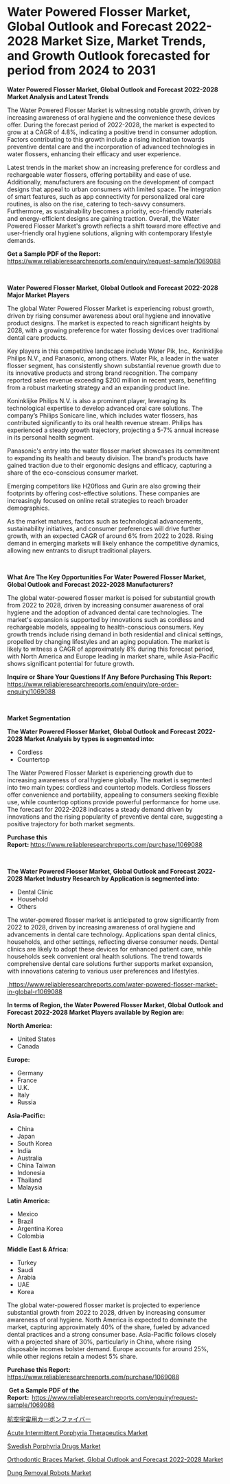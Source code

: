 <p><h1>Water Powered Flosser Market, Global Outlook and Forecast 2022-2028 Market Size, Market Trends, and Growth Outlook forecasted for period from 2024 to 2031</h1></p><p><strong>Water Powered Flosser Market, Global Outlook and Forecast 2022-2028 Market Analysis and Latest Trends</strong></p>
<p><p>The Water Powered Flosser Market is witnessing notable growth, driven by increasing awareness of oral hygiene and the convenience these devices offer. During the forecast period of 2022-2028, the market is expected to grow at a CAGR of 4.8%, indicating a positive trend in consumer adoption. Factors contributing to this growth include a rising inclination towards preventive dental care and the incorporation of advanced technologies in water flossers, enhancing their efficacy and user experience.</p><p>Latest trends in the market show an increasing preference for cordless and rechargeable water flossers, offering portability and ease of use. Additionally, manufacturers are focusing on the development of compact designs that appeal to urban consumers with limited space. The integration of smart features, such as app connectivity for personalized oral care routines, is also on the rise, catering to tech-savvy consumers. Furthermore, as sustainability becomes a priority, eco-friendly materials and energy-efficient designs are gaining traction. Overall, the Water Powered Flosser Market's growth reflects a shift toward more effective and user-friendly oral hygiene solutions, aligning with contemporary lifestyle demands.</p></p>
<p><strong>Get a Sample PDF of the Report:&nbsp;</strong> <a href="https://www.reliableresearchreports.com/enquiry/request-sample/1069088">https://www.reliableresearchreports.com/enquiry/request-sample/1069088</a></p>
<p>&nbsp;</p>
<p><strong>Water Powered Flosser Market, Global Outlook and Forecast 2022-2028 Major Market Players</strong></p>
<p><p>The global Water Powered Flosser Market is experiencing robust growth, driven by rising consumer awareness about oral hygiene and innovative product designs. The market is expected to reach significant heights by 2028, with a growing preference for water flossing devices over traditional dental care products.</p><p>Key players in this competitive landscape include Water Pik, Inc., Koninklijke Philips N.V., and Panasonic, among others. Water Pik, a leader in the water flosser segment, has consistently shown substantial revenue growth due to its innovative products and strong brand recognition. The company reported sales revenue exceeding $200 million in recent years, benefiting from a robust marketing strategy and an expanding product line.</p><p>Koninklijke Philips N.V. is also a prominent player, leveraging its technological expertise to develop advanced oral care solutions. The company’s Philips Sonicare line, which includes water flossers, has contributed significantly to its oral health revenue stream. Philips has experienced a steady growth trajectory, projecting a 5-7% annual increase in its personal health segment.</p><p>Panasonic's entry into the water flosser market showcases its commitment to expanding its health and beauty division. The brand's products have gained traction due to their ergonomic designs and efficacy, capturing a share of the eco-conscious consumer market.</p><p>Emerging competitors like H20floss and Gurin are also growing their footprints by offering cost-effective solutions. These companies are increasingly focused on online retail strategies to reach broader demographics.</p><p>As the market matures, factors such as technological advancements, sustainability initiatives, and consumer preferences will drive further growth, with an expected CAGR of around 6% from 2022 to 2028. Rising demand in emerging markets will likely enhance the competitive dynamics, allowing new entrants to disrupt traditional players.</p></p>
<p>&nbsp;</p>
<p><strong>What Are The Key Opportunities For Water Powered Flosser Market, Global Outlook and Forecast 2022-2028 Manufacturers?</strong></p>
<p><p>The global water-powered flosser market is poised for substantial growth from 2022 to 2028, driven by increasing consumer awareness of oral hygiene and the adoption of advanced dental care technologies. The market's expansion is supported by innovations such as cordless and rechargeable models, appealing to health-conscious consumers. Key growth trends include rising demand in both residential and clinical settings, propelled by changing lifestyles and an aging population. The market is likely to witness a CAGR of approximately 8% during this forecast period, with North America and Europe leading in market share, while Asia-Pacific shows significant potential for future growth.</p></p>
<p><strong>Inquire or Share Your Questions If Any Before Purchasing This Report:</strong> <a href="https://www.reliableresearchreports.com/enquiry/pre-order-enquiry/1069088">https://www.reliableresearchreports.com/enquiry/pre-order-enquiry/1069088</a></p>
<p>&nbsp;</p>
<p><strong>Market Segmentation</strong></p>
<p><strong>The Water Powered Flosser Market, Global Outlook and Forecast 2022-2028 Market Analysis by types is segmented into:</strong></p>
<p><ul><li>Cordless</li><li>Countertop</li></ul></p>
<p><p>The Water Powered Flosser Market is experiencing growth due to increasing awareness of oral hygiene globally. The market is segmented into two main types: cordless and countertop models. Cordless flossers offer convenience and portability, appealing to consumers seeking flexible use, while countertop options provide powerful performance for home use. The forecast for 2022-2028 indicates a steady demand driven by innovations and the rising popularity of preventive dental care, suggesting a positive trajectory for both market segments.</p></p>
<p><strong>Purchase this Report:&nbsp;</strong><a href="https://www.reliableresearchreports.com/purchase/1069088">https://www.reliableresearchreports.com/purchase/1069088</a></p>
<p>&nbsp;</p>
<p><strong>The Water Powered Flosser Market, Global Outlook and Forecast 2022-2028 Market Industry Research by Application is segmented into:</strong></p>
<p><ul><li>Dental Clinic</li><li>Household</li><li>Others</li></ul></p>
<p><p>The water-powered flosser market is anticipated to grow significantly from 2022 to 2028, driven by increasing awareness of oral hygiene and advancements in dental care technology. Applications span dental clinics, households, and other settings, reflecting diverse consumer needs. Dental clinics are likely to adopt these devices for enhanced patient care, while households seek convenient oral health solutions. The trend towards comprehensive dental care solutions further supports market expansion, with innovations catering to various user preferences and lifestyles.</p></p>
<p><a href="https://www.reliableresearchreports.com/water-powered-flosser-market-in-global-r1069088">&nbsp;https://www.reliableresearchreports.com/water-powered-flosser-market-in-global-r1069088</a></p>
<p><strong>In terms of Region, the Water Powered Flosser Market, Global Outlook and Forecast 2022-2028 Market Players available by Region are:</strong></p>
<p>
    <p> <strong> North America: </strong>
        <ul>
            <li>United States</li>
            <li>Canada</li>
        </ul>
        </p> 
    <p> <strong> Europe: </strong>
        <ul>
            <li>Germany</li>
            <li>France</li>
            <li>U.K.</li>
            <li>Italy</li>
            <li>Russia</li>
        </ul>
        </p> 
    <p> <strong> Asia-Pacific: </strong>
        <ul>
            <li>China</li>
            <li>Japan</li>
            <li>South Korea</li>
            <li>India</li>
            <li>Australia</li>
            <li>China Taiwan</li>
            <li>Indonesia</li>
            <li>Thailand</li>
            <li>Malaysia</li>
        </ul>
        </p> 
    <p> <strong> Latin America: </strong>
        <ul>
            <li>Mexico</li>
            <li>Brazil</li>
            <li>Argentina Korea</li>
            <li>Colombia</li>
        </ul>
        </p> 
    <p> <strong> Middle East & Africa: </strong>
        <ul>
            <li>Turkey</li>
            <li>Saudi</li>
            <li>Arabia</li>
            <li>UAE</li>
            <li>Korea</li>
        </ul>
    </p>
    </p>
<p><p>The global water-powered flosser market is projected to experience substantial growth from 2022 to 2028, driven by increasing consumer awareness of oral hygiene. North America is expected to dominate the market, capturing approximately 40% of the share, fueled by advanced dental practices and a strong consumer base. Asia-Pacific follows closely with a projected share of 30%, particularly in China, where rising disposable incomes bolster demand. Europe accounts for around 25%, while other regions retain a modest 5% share.</p></p>
<p><strong>Purchase this Report: </strong><a href="https://www.reliableresearchreports.com/purchase/1069088">https://www.reliableresearchreports.com/purchase/1069088</a></p>
<p>&nbsp;<strong>Get a Sample PDF of the Report:&nbsp;&nbsp;</strong><a href="https://www.reliableresearchreports.com/enquiry/request-sample/1069088">https://www.reliableresearchreports.com/enquiry/request-sample/1069088</a></p>
<p><strong></strong></p>
<p><p><a href="https://medium.com/@samleite85/%E6%88%90%E9%95%B7%E3%81%AE%E6%BD%9C%E5%9C%A8%E8%83%BD%E5%8A%9B%E3%82%92%E5%BC%95%E3%81%8D%E5%87%BA%E3%81%99-2024%E5%B9%B4%E3%81%8B%E3%82%892031%E5%B9%B4%E3%81%BE%E3%81%A7%E3%81%AE%E4%BA%88%E6%B8%AC%E3%81%AB%E5%9F%BA%E3%81%A5%E3%81%8F%E8%88%AA%E7%A9%BA%E5%AE%87%E5%AE%99%E7%94%A8%E7%82%AD%E7%B4%A0%E7%B9%8A%E7%B6%AD%E5%B8%82%E5%A0%B4%E3%81%AE%E6%88%A6%E7%95%A5%E7%9A%84%E5%88%86%E6%9E%90-0699f2d07aca">航空宇宙用カーボンファイバー</a></p><p><a href="https://issuu.com/reportprime-2/docs/acute-intermittent-porphyria-therap_11326519bd30f6">Acute Intermittent Porphyria Therapeutics Market</a></p><p><a href="https://issuu.com/reportprime-2/docs/swedish-porphyria-drugs-market-size_af16fb79387d56">Swedish Porphyria Drugs Market</a></p><p><a href="https://github.com/pizolina/Market-Research-Report-List-6/blob/main/orthodontic-braces-market-global-outlook-and-forecast-2022-2028-market.md">Orthodontic Braces Market, Global Outlook and Forecast 2022-2028 Market</a></p><p><a href="https://medium.com/@anna.vaughan3423/global-dung-removal-robots-market-sector-types-applications-market-player-strategies-regional-39db503cd914">Dung Removal Robots Market</a></p></p>